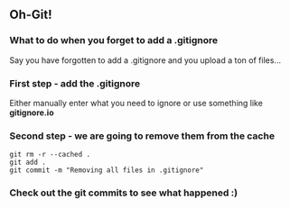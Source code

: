 ## Oh-Git!

### What to do when you forget to add a .gitignore

Say you have forgotten to add a .gitignore and you upload a ton of files...


### First step - add the .gitignore
Either manually enter what you need to ignore or use something like **gitignore.io** 


### Second step - we are going to remove them from the cache
```
git rm -r --cached .
git add .
git commit -m "Removing all files in .gitignore"
```

### Check out the git commits to see what happened :)


